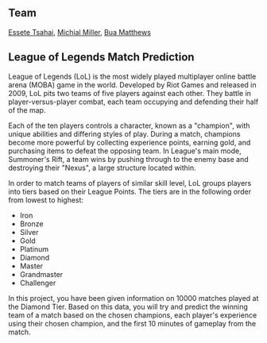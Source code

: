 ## Team
[Essete Tsahai](https://github.com/essetetsahai),
[Michial Miller](https://github.com/michialm),
[Bua Matthews](https://github.com/bvanitsthian)

## League of Legends Match Prediction

League of Legends (LoL) is the most widely played multiplayer online battle arena (MOBA) game in the world. Developed by Riot Games and released in 2009, LoL pits two teams of five players against each other. They battle in player-versus-player combat, each team occupying and defending their half of the map.

Each of the ten players controls a character, known as a "champion", with unique abilities and differing styles of play. During a match, champions become more powerful by collecting experience points, earning gold, and purchasing items to defeat the opposing team. In League's main mode, Summoner's Rift, a team wins by pushing through to the enemy base and destroying their "Nexus", a large structure located within. 

In order to match teams of players of similar skill level, LoL groups players into tiers based on their League Points. The tiers are in the following order from lowest to highest:
* Iron
* Bronze
* Silver
* Gold
* Platinum
* Diamond
* Master
* Grandmaster
* Challenger

In this project, you have been given information on 10000 matches played at the Diamond Tier. Based on this data, you will try and predict the winning team of a match based on the chosen champions, each player's experience using their chosen champion, and the first 10 minutes of gameplay from the match.
